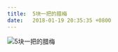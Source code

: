 ```yaml
---
title:  5块一把的腊梅
date:   2018-01-19 20:35:35 +0800
---
```


![5块一把的腊梅](https://data.yunbin.xyz/blog/2018/01/201801192035351516365335.jpg)

<!--186-->

